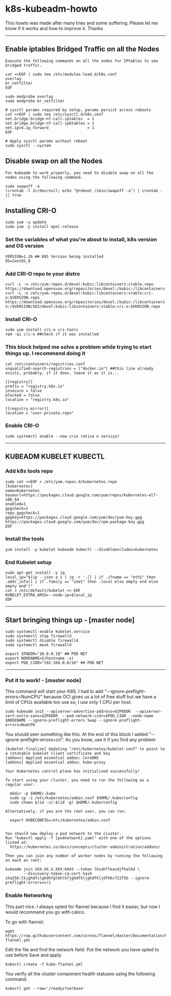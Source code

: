 # k8s-kubeadm-howto
This howto was made after many tries and some suffering. 
Please let me know if it works and how to improve it. Thanks

* * *

## Enable iptables Bridged Traffic on all the Nodes

```
Execute the following commands on all the nodes for IPtables to see bridged traffic.

cat <<EOF | sudo tee /etc/modules-load.d/k8s.conf
overlay
br_netfilter
EOF

sudo modprobe overlay
sudo modprobe br_netfilter

# sysctl params required by setup, params persist across reboots
cat <<EOF | sudo tee /etc/sysctl.d/k8s.conf
net.bridge.bridge-nf-call-iptables  = 1
net.bridge.bridge-nf-call-ip6tables = 1
net.ipv4.ip_forward                 = 1
EOF

# Apply sysctl params without reboot
sudo sysctl --system
```

## Disable swap on all the Nodes

```
For kubeadm to work properly, you need to disable swap on all the nodes using the following command.

sudo swapoff -a
(crontab -l 2>/dev/null; echo "@reboot /sbin/swapoff -a") | crontab - || true
```

## Installing CRI-O

```
sudo yum -y update
sudo yum -y install epel-release
```

### Set the variables of what you're about to install, k8s version and OS version

```
VERSION=1.26 ## K8S Version being installed
OS=CentOS_8
```

### Add CRI-O repo to your distro

```
curl -L -o /etc/yum.repos.d/devel:kubic:libcontainers:stable.repo https://download.opensuse.org/repositories/devel:/kubic:/libcontainers:/stable/$OS/devel:/kubic:/libcontainers:/stable.repo
curl -L -o /etc/yum.repos.d/devel:kubic:libcontainers:stable:cri-o:$VERSION.repo https://download.opensuse.org/repositories/devel:/kubic:/libcontainers:/stable:/cri-o:/$VERSION/$OS/devel:kubic:libcontainers:stable:cri-o:$VERSION.repo
```

### Install CRI-O

```
sudo yum install cri-o cri-tools
rpm -qi cri-o ##check if it was installed
```

### This block helped me solve a problem while trying to start things up. I recommend doing it

```
cat /etc/containers/registries.conf
unqualified-search-registries = ["docker.io"] ##this line already exists, probably, if it does, leave it as it is...

[[registry]]
prefix = "registry.k8s.io"
insecure = false
blocked = false
location = "registry.k8s.io"

[[registry.mirror]]
location = "user.private.repo"
```

### Enable CRI-O

```
sudo systemctl enable --now crio (ativa o serviço)
```

* * *

## KUBEADM KUBELET KUBECTL

### Add k8s tools repo

```
sudo cat <<EOF > /etc/yum.repos.d/kubernetes.repo
[kubernetes]
name=Kubernetes
baseurl=https://packages.cloud.google.com/yum/repos/kubernetes-el7-x86_64
enabled=1
gpgcheck=1
repo_gpgcheck=1
gpgkey=https://packages.cloud.google.com/yum/doc/yum-key.gpg https://packages.cloud.google.com/yum/doc/rpm-package-key.gpg
EOF
```

### Install the tools

```
yum install -y kubelet kubeadm kubectl --disableexcludes=kubernetes
```

### End Kubelet setup

```
sudo apt-get install -y jq
local_ip="$(ip --json a s | jq -r '.[] | if .ifname == "eth1" then .addr_info[] | if .family == "inet" then .local else empty end else empty end')"
cat > /etc/default/kubelet << EOF
KUBELET_EXTRA_ARGS=--node-ip=$local_ip
EOF
```

* * *

## Start bringing things up - \[master node\]

```
sudo systemctl enable kubelet.service
sudo systemctl stop firewalld
sudo systemctl disable firewalld
sudo systemctl mask firewalld

export IPADDR="10.0.0.10" ## POD NET
export NODENAME=$(hostname -s)
export POD_CIDR="192.168.0.0/16" ## POD NET
```

* * *

### Put it to work! - \[master node\]

This command will start your K8S. I had to add "--ignore-preflight-errors=NumCPU" because OCI gives us a lot of free stuff but we have a limit of CPUs available too use so, I use only 1 CPU per host.

```
sudo kubeadm init --apiserver-advertise-address=$IPADDR  --apiserver-cert-extra-sans=$IPADDR  --pod-network-cidr=$POD_CIDR --node-name $NODENAME --ignore-preflight-errors Swap --ignore-preflight-errors=NumCPU
```

You should seer something like this. At the end of this block I added "--ignore-preflight-errors=cri". As you know, use it if you find any problem

```
[kubelet-finalize] Updating "/etc/kubernetes/kubelet.conf" to point to a rotatable kubelet client certificate and key
[addons] Applied essential addon: CoreDNS
[addons] Applied essential addon: kube-proxy

Your Kubernetes control-plane has initialized successfully!

To start using your cluster, you need to run the following as a regular user:

  mkdir -p $HOME/.kube
  sudo cp -i /etc/kubernetes/admin.conf $HOME/.kube/config
  sudo chown $(id -u):$(id -g) $HOME/.kube/config

Alternatively, if you are the root user, you can run:

  export KUBECONFIG=/etc/kubernetes/admin.conf


You should now deploy a pod network to the cluster.
Run "kubectl apply -f [podnetwork].yaml" with one of the options listed at:
  https://kubernetes.io/docs/concepts/cluster-administration/addons/

Then you can join any number of worker nodes by running the following on each as root:

kubeadm join XXX.XX.X.XXX:6443 --token lksahflkasdjfhalkd \
        --discovery-token-ca-cert-hash sha256:lkjghdfslgkdhfglkhlkfjghdfkljghdfkljdfh6c722f5b --ignore-preflight-errors=cri
```

### Enable Networkng

This part nice. I always opted for flannel because I find it easier, but now I would recommend you go with calico.

To go with flannel:

```
wget https://raw.githubusercontent.com/coreos/flannel/master/Documentation/kube-flannel.yml
```

Edit the file and find the network field. Put the network you have opted to use before
Save and apply

```
kubectl create -f kube-flannel.yml
```

You verify all the cluster component health statuses using the following command.

```
kubectl get --raw='/readyz?verbose'
```
